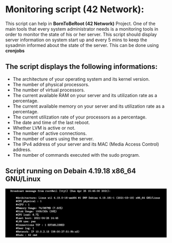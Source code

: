 # Monitoring script (42 Network):
This script can help in **BornToBeRoot (42 Network)** Project. One of the main tools that every system administrator needs is a monitoring tools in order to monitor the state of his or her server. This script should display server information on system start up and every 5 mins to keep the sysadmin informed about the state of the server. This can be done using **cronjobs**

## The script displays the following informations:

- The architecture of your operating system and its kernel version.
- The number of physical processors.
- The number of virtual processors.
- The current available RAM on your server and its utilization rate as a percentage.
- The current available memory on your server and its utilization rate as a percentage.
- The current utilization rate of your processors as a percentage.
- The date and time of the last reboot.
- Whether LVM is active or not.
- The number of active connections.
- The number of users using the server.
- The IPv4 address of your server and its MAC (Media Access Control) address.
- The number of commands executed with the sudo program.

## Script running on Debain 4.19.18 x86_64 GNU/Linux
![Monitoring Script Demo](https://github.com/Ochoumoul/monitoring_script/blob/main/media/monitor.png?raw=true)

